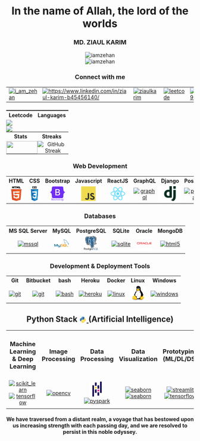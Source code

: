 <h1 align="center">In the name of Allah, the lord of the worlds</h1>

<h3 align="center">MD. ZIAUL KARIM</h3>

<div align="center"> 
    <img src="https://komarev.com/ghpvc/?username=iamzehan&label=Profile%20views&color=FF5233&style=flat" alt="iamzehan" /> 
    <br>
    <img src="https://github-profile-trophy.vercel.app/?username=iamzehan&theme=onedark" alt="iamzehan" />
</div>

<table align="center">
    <tr>
        <h3 align="center">Connect with me</h3>
    </tr>
    <tr>
        <td>
            <a href="https://twitter.com/i_am_zehan" target="_blank">
                <img align="center" src="https://raw.githubusercontent.com/rahuldkjain/github-profile-readme-generator/master/src/images/icons/Social/twitter.svg" alt="i_am_zehan" height="30" width="40" />
            </a>
        </td>
        <td>
            <a href="https://www.linkedin.com/in/ziaul-karim-b45456140/" target="_blank">
                <img align="center" src="https://raw.githubusercontent.com/rahuldkjain/github-profile-readme-generator/master/src/images/icons/Social/linked-in-alt.svg" alt="https://www.linkedin.com/in/ziaul-karim-b45456140/" height="30" width="40" />
            </a>
        </td>
        <td>
            <a href="https://kaggle.com/ziaulkarim" target="_blank">
                <img align="center" src="https://raw.githubusercontent.com/rahuldkjain/github-profile-readme-generator/master/src/images/icons/Social/kaggle.svg" alt="ziaulkarim" height="30" width="40">            
            </a>
        </td>
        <td>
            <a href="https://leetcode.com/ziaul497/" target="_blank">
                <img align="center" src="https://upload.wikimedia.org/wikipedia/commons/8/8e/LeetCode_Logo_1.png" alt="leetcode" height="40" width="40">
            </a>
        </td>
        <td>
            <a href="https://www.hackerrank.com/ziaul_karim497?hr_r=1" target="_blank">
                <img align="center" src="https://raw.githubusercontent.com/rahuldkjain/github-profile-readme-generator/master/src/images/icons/Social/hackerrank.svg" alt="@ziaul_karim497" height="30" width="40" />
            </a>
        </td>
        <td>
            <a href="https://mail.google.com/mail/?view=cm&fs=1&to=ziaul.karim497@gmail.com" target="_blank">
                <img align="center" src="https://upload.wikimedia.org/wikipedia/commons/7/7e/Gmail_icon_%282020%29.svg" height="30" width="30" />
            </a>
        </td>
    </tr>
    
</table>

<table align="center" style="width:100%; display:flex;">
    <tr align="center">
        <th>
            Leetcode
        </th>
        <th>
            Languages
        </th>
    </tr>
    <tr sytle="padding: 0px; width:100%; display:flex;">
        <td align="center" style="padding: 0px; width:100%; display: flex;">
            <!--Leetcode-->
            <img src="https://leetcode.card.workers.dev/ziaul497?theme=auto&font=baloo&extension=null" sytle="padding: 0px; height:100%; width:100%; display:flex;"/>
        </td>
        <td style="padding: 0px; width: 100%; display: flex;" align="center">
            <!--Languages-->
            <img src="https://github-readme-stats.vercel.app/api/top-langs/?username=iamzehan&langs_count=9&layout=compact&theme=dark" sytle="padding: 0px; height:100%; width:100%; display:flex;"/>
        </td>
    </tr>
    <tr align="center">
        <th>
            Stats
        </th> 
        <th> 
            Streaks
        </th>
    </tr>
    <tr align="center" style="padding: 0px; border:0px; display: flex;">
        <td style="padding: 0px;  width: 100%; display: flex;">
            <!--Stats  -->
            <img src="https://github-readme-stats.vercel.app/api?username=iamzehan&count_private=true&show_icons=true&theme=dark" style="width: 100%; height:100%; display:flex;" />
        </td>
        <td style="padding: 0px;  width: 100%"">
            <!--Streaks-->
            <img src="https://github-readme-streak-stats.herokuapp.com?user=iamzehan&theme=dark&count_private=true" alt="GitHub Streak" style="width: 100%; height:100%; display:flex;"/>
        </td>
    </tr>
</table>

<table align="center" style="width:100%">
    <tr>
        <h3 align="center">Web Development</h3>
    </tr>
    <tr>
        <th> HTML </th>
        <th> CSS </th>
        <th> Bootstrap </th>
        <th> Javascript </th>
        <th> ReactJS </th>
        <th> GraphQL </th>
        <th> Django </th>
        <th> Postman </th>
        <th> FastAPI </th>
    </tr>
    <tr>
        <td align="center">
            <a href="https://www.w3schools.com/html5/" target="_blank" rel="noreferrer"> <img src="https://raw.githubusercontent.com/devicons/devicon/master/icons/html5/html5-original-wordmark.svg" alt="html5" width="40" height="40"/> </a>
        </td>
        <td align="center">
            <a href="https://www.w3schools.com/css/" target="_blank" rel="noreferrer"> <img src="https://raw.githubusercontent.com/devicons/devicon/master/icons/css3/css3-original-wordmark.svg" alt="css3" width="40" height="40"/> </a>
        </td>
        <td align="center">
            <a href="https://getbootstrap.com" target="_blank" rel="noreferrer"> <img src="https://raw.githubusercontent.com/devicons/devicon/master/icons/bootstrap/bootstrap-plain-wordmark.svg" alt="bootstrap" width="40" height="40"/> </a>
        </td>
        <td align="center">
            <a href="https://developer.mozilla.org/en-US/docs/Web/JavaScript" target="_blank" rel="noreferrer"> <img src="https://raw.githubusercontent.com/devicons/devicon/master/icons/javascript/javascript-original.svg" alt="javascript" width="40" height="40"/> </a> 
        </td>
        <td align="center">
            <a href = "https://www.react.dev/" target = "_blank" rel="noreferrer" ><img src = "https://raw.githubusercontent.com/devicons/devicon/master/icons/react/react-original.svg" height="40" width="40"/> </a> 
        </td>
        <td align="center">
            <a href="https://graphql.org" target="_blank" rel="noreferrer"> <img src="https://www.vectorlogo.zone/logos/graphql/graphql-icon.svg" alt="graphql" width="40" height="40"/> </a>
        </td>
        <td align="center" style="background:white">
            <a href="https://www.djangoproject.com/" target="_blank" rel="noreferrer"> <img src="https://raw.githubusercontent.com/devicons/devicon/master/icons/django/django-plain.svg" alt="django" width="40" height="40"/> </a> 
        </td>
        <td align="center">
            <a href="https://postman.com" target="_blank" rel="noreferrer"> <img src="https://raw.githubusercontent.com/gilbarbara/logos/main/logos/postman-icon.svg" alt="postman" width="40" height="40"/> </a>
        </td>
        <td align="center">
            <a href="https://fastapi.tiangolo.com/" target="_blank"> 
            <img src="https://raw.githubusercontent.com/gilbarbara/logos/main/logos/fastapi-icon.svg" alt="html5" width="40" height="40"/>
            </a>
        </td>
    </tr>
  
</table>

<table align="center" style="width:100%">
    <tr>  
        <h3 align="center">Databases</h3>
    </tr>
    <tr>
        <th> MS SQL Server </th>
        <th> MySQL </th>
        <th> PostgreSQL </th>
        <th> SQLite </th>
        <th> Oracle </th>
        <th> MongoDB </th>
    </tr>
    <tr align="center" >
        <td>
            <a href="https://www.microsoft.com/en-us/sql-server" target="_blank" rel="noreferrer"> <img src="https://www.svgrepo.com/show/303229/microsoft-sql-server-logo.svg" alt="mssql" width="40" height="40"/> </a> 
        </td>
        <td>
            <a href="https://www.mysql.com/" target="_blank" rel="noreferrer"> <img src="https://raw.githubusercontent.com/devicons/devicon/master/icons/mysql/mysql-original-wordmark.svg" alt="mysql" width="40" height="40"/> </a>
        </td>
        <td>
            <a href="https://www.postgresql.org" target="_blank" rel="noreferrer"> <img src="https://raw.githubusercontent.com/devicons/devicon/master/icons/postgresql/postgresql-original-wordmark.svg" alt="postgresql" width="40" height="40"/> </a>
        </td>  
        <td>
            <a href="https://www.sqlite.org/" target="_blank" rel="noreferrer"> <img src="https://www.vectorlogo.zone/logos/sqlite/sqlite-icon.svg" alt="sqlite" width="40" height="40"/> </a>
        </td>
        <td>
            <a href="https://www.oracle.com/" target="_blank" rel="noreferrer"> <img src="https://raw.githubusercontent.com/devicons/devicon/master/icons/oracle/oracle-original.svg" alt="oracle" width="auto" height="40"/> </a>
        </td>
        <td>
            <a href="https://pymongo.readthedocs.io/en/stable/" title="MongoDB" target="_blank"><img src="https://raw.githubusercontent.com/gilbarbara/logos/main/logos/mongodb-icon.svg" alt="html5" width="40" height="40"/></a>
        </td>
    </tr>
</table>
  
<table align="center" style="width:100%">
    <tr>
        <h3 align="center"> Development & Deployment Tools </h3>
    </tr>
    <tr align="center">
        <th> Git </th>
        <th> Bitbucket </th>
        <th> bash </th>
        <th> Heroku </th>
        <th> Docker </th>
        <th> Linux </th>
        <th> Windows </th>
    </tr>
    <tr align="center" >
        <td>
            <a href="https://git-scm.com/" target="_blank" rel="noreferrer"> <img src="https://www.vectorlogo.zone/logos/git-scm/git-scm-icon.svg" alt="git" width="40" height="40"/> </a> 
        </td>
        <td>
            <a href="https://bitbucket.org/product" target="_blank" rel="noreferrer"> <img src="https://upload.vectorlogo.zone/logos/bitbucket/images/11915f2e-3287-46b6-a81d-0daad8160e11.svg" alt="git" width="40" height="40"/> </a> 
        </td>
        <td>
            <a href="https://www.gnu.org/software/bash/" target="_blank" rel="noreferrer"> <img src="https://github.com/iamzehan/FastAPI-Beanie-MongoDB/assets/43857150/1965d7c4-ae5d-46b9-8c5e-fae7466ec91e" alt="bash" width="40" height="43"/> </a> 
        </td>
        <td>
            <a href="https://heroku.com" target="_blank" rel="noreferrer"> <img src="https://www.vectorlogo.zone/logos/heroku/heroku-icon.svg" alt="heroku" width="40" height="40"/> </a> 
        </td>
        <td>
        <a href="https://www.docker.com/" target="_blank" rel="noreferrer"> <img src="https://wiki.hornbill.com/images/7/70/Docker_logo.png" alt="linux" width="40" height="40"/> </a>
        </td>
        <td>
            <a href="https://www.linux.org/" target="_blank" rel="noreferrer"> <img src="https://raw.githubusercontent.com/devicons/devicon/master/icons/linux/linux-original.svg" alt="linux" width="40" height="40"/> </a>
        </td>
        <td>
            <a href="https://www.microsoft.com/" target = "_blank" rel="noreferrer"> <img src="https://gcom.fi/images_hovedside/2021-08-12-ts3_thumbs-9cf.png?1642544790685" alt="windows" width="40" height="40"> </a>
        </td>
    </tr>
</table>
   
<table align="center" style="width:100%">
  <tr>
    <h2 align="center">Python Stack <a href="https://www.python.org" target="_blank" rel="noreferrer" > <img src="https://raw.githubusercontent.com/devicons/devicon/master/icons/python/python-original.svg" alt="python" width="20" height="20" style="vertical-align: middle"/> </a> (Artificial Intelligence)</h2>
  </tr>
  <tr>
    <th><h3 align="center">Machine Learning & Deep Learning</h3></th>
    <th><h3 align="center">Image Processing</h3></th>
    <th><h3 align="center">Data Processing</h3></th>
    <th><h3 align="center">Data Visualization</h3></th>
    <th><h3 align="center">Prototyping (ML/DL/DS)</h3></th>
    <th><h3 align="center">Others</h3></th>
  </tr>
  <tr>
    <td align="center">
        <a href="https://scikit-learn.org/" target="_blank" rel="noreferrer"><img src="https://upload.wikimedia.org/wikipedia/commons/0/05/Scikit_learn_logo_small.svg" alt="scikit_learn" width="40" height="40"/></a>
        <a href="https://www.tensorflow.org" target="_blank" rel="noreferrer"><img src="https://www.vectorlogo.zone/logos/tensorflow/tensorflow-icon.svg" alt="tensorflow" width="40" height="40"/></a></td>
    <td align="center">
        <a href="https://opencv.org/" target="_blank" rel="noreferrer" style="vertical-align:middle"><img src="https://www.vectorlogo.zone/logos/opencv/opencv-icon.svg" alt="opencv" width="40" height="40" style="vertical-align:middle"/></a>
    </td>
    <td align="center">
        <a href="https://pandas.pydata.org/" target="_blank" rel="noreferrer"><img src="https://raw.githubusercontent.com/devicons/devicon/2ae2a900d2f041da66e950e4d48052658d850630/icons/pandas/pandas-original.svg" alt="pandas" width="40" height="40"/></a>   
        <a href="https://spark.apache.org/docs/latest/api/python/reference/index.html" target="_blank" rel="noreferrer"><img src="https://miro.medium.com/v2/resize:fit:376/1*v62Z_-KtrO3m8wr_HmW4nQ.png" alt="pyspark" width="auto" height="40"/></a>
    </td>
    <td align="center">
        <a href="https://seaborn.pydata.org/" target="_blank" rel="noreferrer"><img src="https://seaborn.pydata.org/_images/logo-mark-lightbg.svg" alt="seaborn" width="40" height="40"/></a> <a href="https://matplotlib.org/stable/" target="_blank" rel="noreferrer"><img src="https://upload.wikimedia.org/wikipedia/commons/thumb/0/01/Created_with_Matplotlib-logo.svg/2048px-Created_with_Matplotlib-logo.svg.png" alt="seaborn" width="40" height="40"/></a>
    </td>
    <td align="center">
        <a href="https://www.streamlit.io" target="_blank" rel="noreferrer"><img src="https://seeklogo.com/images/S/streamlit-logo-1A3B208AE4-seeklogo.com.png" alt="streamlit" width="40" height="20"/></a>
        <a href="https://www.gradio.app/" target="_blank" rel="noreferrer"><img src="https://avatars.githubusercontent.com/u/51063788?s=200&v=4" alt="tensorflow" width="40" height="40"/></a>
    </td>
    <td align="center">
        <a href="https://www.adobe.com/in/products/illustrator.html" target="_blank" rel="noreferrer"><img src="https://www.vectorlogo.zone/logos/adobe_illustrator/adobe_illustrator-icon.svg" alt="illustrator" width="40" height="40"/></a><a href="https://www.photoshop.com/en" target="_blank" rel="noreferrer"><img src="https://raw.githubusercontent.com/devicons/devicon/master/icons/photoshop/photoshop-line.svg" alt="photoshop" width="40" height="40"/></a>
    </td>
  </tr>
</table>
<h4 align="center"> We have traversed from a distant realm, a voyage that has bestowed upon us increasing strength with each passing day, and we are resolved to persist in this noble odyssey. </h4>
<!-- <p> If you made it till here, let me tell you something ___ <br> <i>"I once told someone that I wanted to win, no matter what the cost, and Boy, was I wrong to underestimate the cost! Wanting to win is probably a good thing, but you also have to understand that nothing is promised in this life. What you have is now, and only now is promised. If your 'now' doesn't excite you, no amount of winning will ever satisfy you. So, please stop wondering about the future too much. You'll be more than just fine. Keep working, keep growing, keep smiling, and keep getting up every time you get knocked down. Fall, but fall forward, and please 🙏 please 🙏 please 🙏 be kind because very few of us get the chance to change the world, but true kindness can change lives. I think that is more important."</i> </p>

<span style="color:green;font-weight:700;font-size:20px">
   - Zehan
</span> -->

